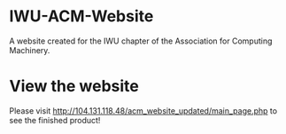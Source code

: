 # IWU-ACM-Website
A website created for the IWU chapter of the Association for Computing Machinery.

# View the website
Please visit http://104.131.118.48/acm_website_updated/main_page.php to see the finished product!
